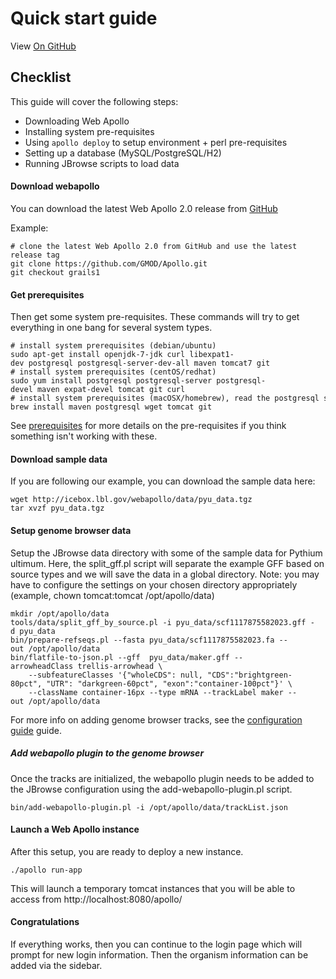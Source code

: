 # Quick start guide

View <a href="https://github.com/GMOD/Apollo/blob/master/docs/Quick_start_guide.md">On GitHub</a>

## Checklist

This guide will cover the following steps:

 - Downloading Web Apollo
 - Installing system pre-requisites
 - Using `apollo deploy` to setup environment + perl pre-requisites
 - Setting up a database (MySQL/PostgreSQL/H2)
 - Running JBrowse scripts to load data


#### Download webapollo

You can download the latest Web Apollo 2.0 release from [GitHub](https://github.com/gmod/Apollo.git)

Example:

    # clone the latest Web Apollo 2.0 from GitHub and use the latest release tag
    git clone https://github.com/GMOD/Apollo.git
    git checkout grails1


#### Get prerequisites

Then get some system pre-requisites. These commands will try to get everything in one bang for several system types.

    # install system prerequisites (debian/ubuntu)
    sudo apt-get install openjdk-7-jdk curl libexpat1-dev postgresql postgresql-server-dev-all maven tomcat7 git
    # install system prerequisites (centOS/redhat)
    sudo yum install postgresql postgresql-server postgresql-devel maven expat-devel tomcat git curl
    # install system prerequisites (macOSX/homebrew), read the postgresql start guide
    brew install maven postgresql wget tomcat git


See [prerequisites](Prerequisites.md) for more details on the pre-requisites if you think something isn't working with these.
 
#### Download sample data

If you are following our example, you can download the sample data here:

    wget http://icebox.lbl.gov/webapollo/data/pyu_data.tgz
    tar xvzf pyu_data.tgz



#### Setup genome browser data

Setup the JBrowse data directory with some of the sample data for Pythium ultimum. Here, the split_gff.pl script will separate the example GFF based on source types and we will save the data in a global directory. Note: you may have to configure the settings on your chosen directory appropriately (example, chown tomcat:tomcat /opt/apollo/data)

    mkdir /opt/apollo/data
    tools/data/split_gff_by_source.pl -i pyu_data/scf1117875582023.gff -d pyu_data
    bin/prepare-refseqs.pl --fasta pyu_data/scf1117875582023.fa --out /opt/apollo/data
    bin/flatfile-to-json.pl --gff  pyu_data/maker.gff --arrowheadClass trellis-arrowhead \
        --subfeatureClasses '{"wholeCDS": null, "CDS":"brightgreen-80pct", "UTR": "darkgreen-60pct", "exon":"container-100pct"}' \
        --className container-16px --type mRNA --trackLabel maker --out /opt/apollo/data


For more info on adding genome browser tracks, see the [configuration guide](Configure.md) guide.


##### Add webapollo plugin to the genome browser
Once the tracks are initialized, the webapollo plugin needs to be added to the JBrowse configuration using the add-webapollo-plugin.pl script.

    bin/add-webapollo-plugin.pl -i /opt/apollo/data/trackList.json

#### Launch a Web Apollo instance

After this setup, you are ready to deploy a new instance.

    ./apollo run-app

This will launch a temporary tomcat instances that you will be able to access from http://localhost:8080/apollo/


#### Congratulations

If everything works, then you can continue to the login page which will prompt for new login information. Then the organism information can be added via the sidebar.
